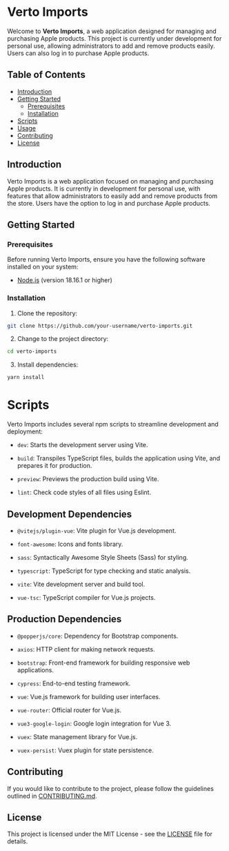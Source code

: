 # Verto Imports

Welcome to **Verto Imports**, a web application designed for managing and purchasing Apple products. This project is currently under development for personal use, allowing administrators to add and remove products easily. Users can also log in to purchase Apple products.

## Table of Contents

- [Introduction](#introduction)
- [Getting Started](#getting-started)
  - [Prerequisites](#prerequisites)
  - [Installation](#installation)
- [Scripts](#scripts)
- [Usage](#usage)
- [Contributing](#contributing)
- [License](#license)

## Introduction

Verto Imports is a web application focused on managing and purchasing Apple products. It is currently in development for personal use, with features that allow administrators to easily add and remove products from the store. Users have the option to log in and purchase Apple products.

## Getting Started

### Prerequisites

Before running Verto Imports, ensure you have the following software installed on your system:

- [Node.js](https://nodejs.org/) (version 18.16.1 or higher)

### Installation

1. Clone the repository:

```bash
git clone https://github.com/your-username/verto-imports.git
```

2. Change to the project directory:

```bash
cd verto-imports
```

3. Install dependencies:

```bash
yarn install
```

# Scripts

Verto Imports includes several npm scripts to streamline development and deployment:

- `dev`: Starts the development server using Vite.

- `build`: Transpiles TypeScript files, builds the application using Vite, and prepares it for production.

- `preview`: Previews the production build using Vite.

- `lint`: Check code styles of all files using Eslint.

## Development Dependencies

- `@vitejs/plugin-vue`: Vite plugin for Vue.js development.

- `font-awesome`: Icons and fonts library.

- `sass`: Syntactically Awesome Style Sheets (Sass) for styling.

- `typescript`: TypeScript for type checking and static analysis.

- `vite`: Vite development server and build tool.

- `vue-tsc`: TypeScript compiler for Vue.js projects.

## Production Dependencies

- `@popperjs/core`: Dependency for Bootstrap components.

- `axios`: HTTP client for making network requests.

- `bootstrap`: Front-end framework for building responsive web applications.

- `cypress`: End-to-end testing framework.

- `vue`: Vue.js framework for building user interfaces.

- `vue-router`: Official router for Vue.js.

- `vue3-google-login`: Google login integration for Vue 3.

- `vuex`: State management library for Vue.js.

- `vuex-persist`: Vuex plugin for state persistence.

## Contributing

If you would like to contribute to the project, please follow the guidelines outlined in [CONTRIBUTING.md](CONTRIBUTING.md).

## License

This project is licensed under the MIT License - see the [LICENSE](LICENSE) file for details.

